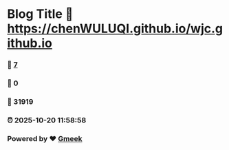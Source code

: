 # Blog Title :link: https://chenWULUQI.github.io/wjc.github.io 
### :page_facing_up: [7](https://chenWULUQI.github.io/wjc.github.io/tag.html) 
### :speech_balloon: 0 
### :hibiscus: 31919 
### :alarm_clock: 2025-10-20 11:58:58 
### Powered by :heart: [Gmeek](https://github.com/Meekdai/Gmeek)
